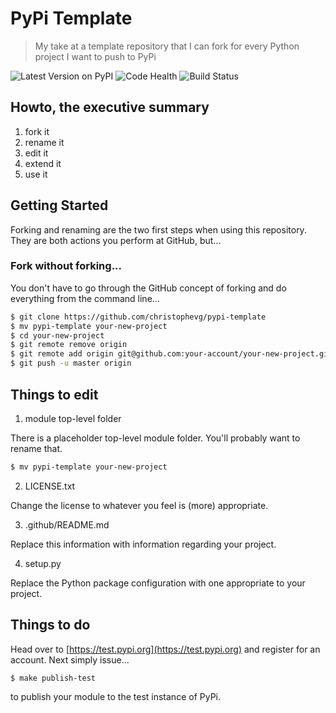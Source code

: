 # PyPi Template

> My take at a template repository that I can fork for every Python project I want to push to PyPi

![[Latest Version on PyPI](https://pypi.python.org/pypi/pypi-template/)](https://img.shields.io/pypi/v/pypi-template.svg)
![[Code Health](https://landscape.io/github/christophevg/pypi-template/master)](https://landscape.io/github/christophevg/pypi-template/master/landscape.svg?style=flat)
![[Build Status](http://travis-ci.org/christophevg/pypi-template)](https://secure.travis-ci.org/christophevg/pypi-template.svg?branch=master)

## Howto, the executive summary

1. fork it
2. rename it
3. edit it
4. extend it
5. use it

## Getting Started

Forking and renaming are the two first steps when using this repository. They are both actions you perform at GitHub, but...

### Fork without forking...

You don't have to go through the GitHub concept of forking and do everything from the command line...

```bash
$ git clone https://github.com/christophevg/pypi-template
$ mv pypi-template your-new-project
$ cd your-new-project
$ git remote remove origin
$ git remote add origin git@github.com:your-account/your-new-project.git
$ git push -u master origin
```

## Things to edit

1. module top-level folder

There is a placeholder top-level module folder. You'll probably want to rename that.

```bash
$ mv pypi-template your-new-project
```

2. LICENSE.txt

Change the license to whatever you feel is (more) appropriate.

3. .github/README.md

Replace this information with information regarding your project.

4. setup.py

Replace the Python package configuration with one appropriate to your project.

## Things to do

Head over to [https://test.pypi.org](https://test.pypi.org) and register for an account. Next simply issue...

```bash
$ make publish-test
```

to publish your module to the test instance of PyPi.
